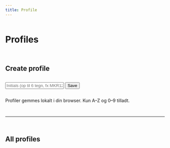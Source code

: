 ```yaml
---
title: Profile
---
```


<div class="card" style="display:grid; gap:14px;">
  <h1>Profiles</h1>

  <!-- ÉT sted at oprette profil -->
  <h2>Create profile</h2>
  <div class="form-row">
    <input class="input" id="newProfile" placeholder="Initials (op til 6 tegn, fx MKR123)" maxlength="6">
    <button class="btn" id="addProfile" type="button">Save</button>
  </div>
  <p class="meta">Profiler gemmes lokalt i din browser. Kun A–Z og 0–9 tilladt.</p>

  <hr class="sep">

  <!-- Liste over alle profiler -->
  <h2>All profiles</h2>
  <div id="profilesList" style="display:grid; gap:10px;"></div>
</div>

<script>
(function(){
  const KEY_PROFILES = 'profiles.list'; // [{ i: "ABC123" }]
  const KEY_ME       = 'profile.initials'; // valgfrit: brug første som "min"
  const up6  = s => (s||'').toUpperCase().slice(0,6).replace(/[^A-Z0-9]/g,'');
  const load = (k, fb) => JSON.parse(localStorage.getItem(k) || JSON.stringify(fb));
  const save = (k, v) => localStorage.setItem(k, JSON.stringify(v));

  // Helper: tilpas avatar-fontstørrelse efter længde (2–6)
  function fitAvatar(el, text){
    const len = (text||'').length;
    let size = 28;           // default
    if (len >= 6) size = 16; // 6 tegn
    else if (len === 5) size = 18;
    else if (len === 4) size = 20;
    else if (len === 3) size = 22;
    else if (len <= 2) size = 28;
    el.style.fontSize = size + 'px';
  }

  // Opret profil (ét sted)
  const newProfile = document.getElementById('newProfile');
  document.getElementById('addProfile').addEventListener('click', ()=>{
    const v = up6(newProfile.value);
    if (!v) return;
    const arr = load(KEY_PROFILES, []);
    if (!arr.some(p=>p.i===v)) {
      arr.unshift({ i: v });
      save(KEY_PROFILES, arr);
      if (!localStorage.getItem(KEY_ME)) localStorage.setItem(KEY_ME, v);
      renderProfiles();
    }
    // reset & ryd feltet
    newProfile.value = '';
  });

  // Liste over profiler
  const listEl = document.getElementById('profilesList');
  function renderProfiles(){
    const arr = load(KEY_PROFILES, []);
    listEl.innerHTML = '';
    if (!arr.length){
      const empty = document.createElement('div');
      empty.className = 'item';
      empty.innerHTML = '<span class="meta">Ingen profiler endnu. Opret ovenfor.</span>';
      listEl.appendChild(empty);
      return;
    }
    arr.forEach(({ i })=>{
      const row = document.createElement('div');
      row.className = 'item';

      const left = document.createElement('div');
      left.style.display='flex';
      left.style.alignItems='center';
      left.style.gap='10px';

      const av = document.createElement('div'); 
      av.className = 'avatar'; 
      av.textContent = i;
      fitAvatar(av, i);

      const txt = document.createElement('div');
      txt.innerHTML = `<strong>${i}</strong><div class="meta">Open for profile & matches</div>`;
      left.append(av, txt);

      // Open-knap: ny side (profile-view.html?u=XXXX)
      const open = document.createElement('a');
      open.className = 'btn';
      open.textContent = 'Open';
      open.href = "{{ '/profile-view.html' | relative_url }}" + "?u=" + encodeURIComponent(i);

      // Delete-knap
      const del = document.createElement('button');
      del.className = 'btn ghost';
      del.textContent = 'Delete';
      del.addEventListener('click', ()=>{
        const next = load(KEY_PROFILES, []).filter(p => p.i !== i);
        save(KEY_PROFILES, next);
        // hvis KEY_ME var denne profil, ryd den
        if (localStorage.getItem(KEY_ME) === i) localStorage.removeItem(KEY_ME);
        renderProfiles();
      });

      const right = document.createElement('div');
      right.style.display='flex';
      right.style.gap='8px';
      right.append(open, del);

      row.append(left, right);
      listEl.appendChild(row);
    });
  }
  renderProfiles();
})();
</script>
